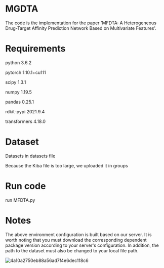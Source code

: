 # MGDTA

The code is the implementation for the paper 'MFDTA: A Heterogeneous Drug-Target Affinity Prediction Network Based on Multivariate Features'.

# Requirements

python 3.6.2

pytorch 1.10.1+cu111

scipy 1.3.1

numpy 1.19.5

pandas 0.25.1

rdkit-pypi 2021.9.4

transformers 4.18.0

# Dataset

Datasets in datasets file

Because the Kiba file is too large, we uploaded it in groups

# Run code

run MFDTA.py 

# Notes

The above environment configuration is built based on our server. It is worth noting that you must download the corresponding dependent package version according to your server's configuration. In addition, the path to the dataset must also be changed to your local file path.

![4a10a2750eb88a56ad7f4e6dec118c6](https://github.com/liuqichentrea/MFDTA/assets/87010868/1ae845e3-bce6-464c-9298-f05760480f1a)

